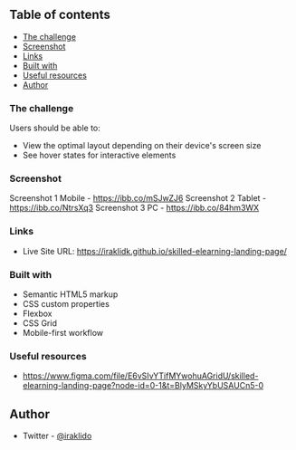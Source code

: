 ## Table of contents

  - [The challenge](#the-challenge)
  - [Screenshot](#screenshot)
  - [Links](#links)
  - [Built with](#built-with)
  - [Useful resources](#useful-resources)
  - [Author](#author)

### The challenge

Users should be able to:

- View the optimal layout depending on their device's screen size
- See hover states for interactive elements

### Screenshot

Screenshot 1 Mobile - https://ibb.co/mSJwZJ6
Screenshot 2 Tablet - https://ibb.co/NtrsXq3
Screenshot 3 PC - https://ibb.co/84hm3WX

### Links

- Live Site URL: https://iraklidk.github.io/skilled-elearning-landing-page/

### Built with

- Semantic HTML5 markup
- CSS custom properties
- Flexbox
- CSS Grid
- Mobile-first workflow

### Useful resources

- https://www.figma.com/file/E6vSIvYTifMYwohuAGridU/skilled-elearning-landing-page?node-id=0-1&t=BlyMSkyYbUSAUCn5-0

## Author

- Twitter - [@iraklido](https://www.twitter.com/iraklido)
